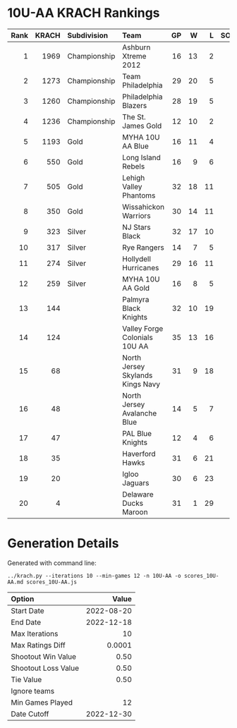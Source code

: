 # 10U-AA KRACH Rankings
Rank|KRACH|Subdivision|Team|GP|W|L|SOW|SOL|T|SoS
---:|---:|:---|:---|---:|---:|---:|---:|---:|---:|---:
1|1969|Championship|Ashburn Xtreme 2012|16|13|2|0|1|0|628
2|1273|Championship|Team Philadelphia|29|20|5|2|2|0|642
3|1260|Championship|Philadelphia Blazers|28|19|5|4|0|0|653
4|1236|Championship|The St. James Gold|12|10|2|0|0|0|378
5|1193|Gold|MYHA 10U AA Blue|16|11|4|1|0|0|653
6|550|Gold|Long Island Rebels|16|9|6|0|1|0|610
7|505|Gold|Lehigh Valley Phantoms|32|18|11|0|3|0|531
8|350|Gold|Wissahickon Warriors|30|14|11|3|2|0|558
9|323|Silver|NJ Stars Black|32|17|10|2|3|0|374
10|317|Silver|Rye Rangers|14|7|5|1|1|0|515
11|274|Silver|Hollydell Hurricanes|29|16|11|1|1|0|338
12|259|Silver|MYHA 10U AA Gold|16|8|5|0|3|0|309
13|144||Palmyra Black Knights|32|10|19|2|1|0|589
14|124||Valley Forge Colonials 10U AA|35|13|16|2|4|0|381
15|68||North Jersey Skylands Kings Navy|31|9|18|3|1|0|276
16|48||North Jersey Avalanche Blue|14|5|7|1|1|0|127
17|47||PAL Blue Knights|12|4|6|2|0|0|334
18|35||Haverford Hawks|31|6|21|2|2|0|374
19|20||Igloo Jaguars|30|6|23|1|0|0|200
20|4||Delaware Ducks Maroon|31|1|29|0|1|0|341
# Generation Details

Generated with command line:
```
../krach.py --iterations 10 --min-games 12 -n 10U-AA -o scores_10U-AA.md scores_10U-AA.js
```

| Option | Value |
| :----- | ----: |
| Start Date | 2022-08-20 |
| End Date | 2022-12-18 |
| Max Iterations | 10 |
| Max Ratings Diff | 0.0001 |
| Shootout Win Value | 0.50 |
| Shootout Loss Value | 0.50 |
| Tie Value | 0.50 |
| Ignore teams |  |
| Min Games Played | 12 |
| Date Cutoff | 2022-12-30 |

